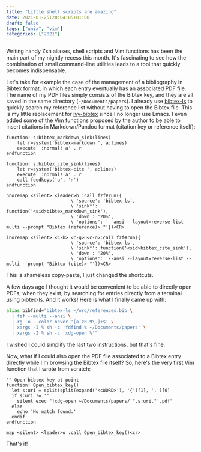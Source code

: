 ```yaml
---
title: "Little shell scripts are amazing"
date: 2021-01-25T20:04:05+01:00
draft: false
tags: ["unix", "vim"]
categories: ["2021"]
---
```


Writing handy Zsh aliases, shell scripts and Vim functions has been the main part of my nightly recess this month. It's fascinating to see how the combination of small command-line utilities leads to a tool that quickly becomes indispensable.

Let's take for example the case of the management of a bibliography in Bibtex format, in which each entry eventually has an associated PDF file. The name of my PDF files simply consists of the Bibtex key, and they are all saved in the same directory (`~/Documents/papers`). I already use [bibtex-ls](https://github.com/msprev/fzf-bibtex) to quickly search my reference list without having to open the Bibtex file. This is my little replacement for [ivy-bibtex](https://github.com/tmalsburg/helm-bibtex) since I no longer use Emacs. I even added some of the Vim functions proposed by the author to be able to insert citations in Markdown/Pandoc format (citation key or reference itself):

```vim
function! s:bibtex_markdown_sink(lines)
    let r=system('bibtex-markdown ', a:lines)
    execute ':normal! a' . r
endfunction

function! s:bibtex_cite_sink(lines)
    let r=system('bibtex-cite ', a:lines)
    execute ':normal! a' . r
    call feedkeys('a', 'n')
endfunction

nnoremap <silent> <leader>b :call fzf#run({
                        \ 'source': 'bibtex-ls',
                        \ 'sink*': function('<sid>bibtex_markdown_sink'),
                        \ 'down': '20%',
                        \ 'options': '--ansi --layout=reverse-list --multi --prompt "Bibtex (reference)> "'})<CR>

inoremap <silent> <C-b> <c-g>u<c-o>:call fzf#run({
                        \ 'source': 'bibtex-ls',
                        \ 'sink*': function('<sid>bibtex_cite_sink'),
                        \ 'down': '20%',
                        \ 'options': '--ansi --layout=reverse-list --multi --prompt "Bibtex (cite)> "'})<CR>
```

This is shameless copy-paste, I just changed the shortcuts.

A few days ago I thought it would be convenient to be able to directly open PDFs, when they exist, by searching for entries directly from a terminal using bibtex-ls. And it works! Here is what I finally came up with:

```bash
alias bibfind="bibtex-ls ~/org/references.bib \
  | fzf --multi --ansi \
  | rg -o --color never '[a-z0-9\-]+$' \
  | xargs -I % sh -c 'fdfind % ~/Documents/papers' \
  | xargs -I % sh -c 'xdg-open %'"
```

I wished I could simplify the last two instructions, but that's fine.

Now, what if I could also open the PDF file associated to a Bibtex entry directly while I'm browsing the Bibtex file itself? So, here's the very first Vim function that I wrote from scratch:

```vim
"" Open bibtex key at point
function! Open_bibtex_key()
  let s:uri = split(split(expand('<cWORD>'), '{')[1], ',')[0]
  if s:uri != ''
    silent exec "!xdg-open ~/Documents/papers/'".s:uri."'.pdf"
  else
    echo 'No match found.'
  endif
endfunction

map <silent> <leader>o :call Open_bibtex_key()<cr>
```

That's it!
